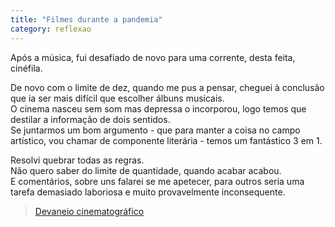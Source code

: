```yaml
---
title: "Filmes durante a pandemia"
category: reflexao
---
```


Após a música, fui desafiado de novo para uma corrente, desta feita, cinéfila.

De novo com o limite de dez, quando me pus a pensar, cheguei à conclusão que ia ser mais difícil que escolher álbuns musicais.\
O cinema nasceu sem som mas depressa o incorporou, logo temos que destilar a informação de dois sentidos.\
Se juntarmos um bom argumento - que para manter a coisa no campo artístico, vou chamar de componente literária - temos um fantástico 3 em 1.

Resolvi quebrar todas as regras.\
Não quero saber do limite de quantidade, quando acabar acabou.\
E comentários, sobre uns falarei se me apetecer, para outros seria uma tarefa demasiado laboriosa e muito provavelmente inconsequente.

>[Devaneio cinematográfico](/movies.html)
